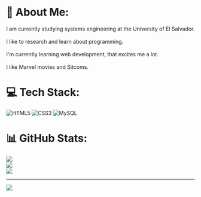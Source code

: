 # 💫 About Me:
I am currently studying systems engineering at the University of El Salvador.<br><br>I like to research and learn about programming.<br><br>I'm currently learning web development, that excites me a lot.<br><br>I like Marvel movies and Sitcoms.


# 💻 Tech Stack:
![HTML5](https://img.shields.io/badge/html5-%23E34F26.svg?style=for-the-badge&logo=html5&logoColor=white) ![CSS3](https://img.shields.io/badge/css3-%231572B6.svg?style=for-the-badge&logo=css3&logoColor=white) ![MySQL](https://img.shields.io/badge/mysql-4479A1.svg?style=for-the-badge&logo=mysql&logoColor=white)
# 📊 GitHub Stats:
![](https://github-readme-stats.vercel.app/api?username=el3azar&theme=dark&hide_border=false&include_all_commits=false&count_private=false)<br/>
![](https://github-readme-streak-stats.herokuapp.com/?user=el3azar&theme=dark&hide_border=false)<br/>
![](https://github-readme-stats.vercel.app/api/top-langs/?username=el3azar&theme=dark&hide_border=false&include_all_commits=false&count_private=false&layout=compact)

---
[![](https://visitcount.itsvg.in/api?id=el3azar&icon=0&color=0)](https://visitcount.itsvg.in)

<!-- Proudly created with GPRM ( https://gprm.itsvg.in ) -->
